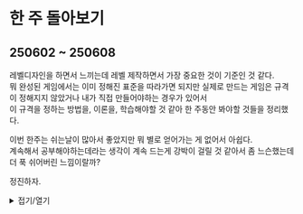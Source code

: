 # 한 주 돌아보기
## 250602 ~ 250608
레벨디자인을 하면서 느끼는데 레벨 제작하면서 가장 중요한 것이 기준인 것 같다.\
뭐 완성된 게임에서는 이미 정해진 표준을 따라가면 되지만 실제로 만드는 게임은 규격이 정해지지 않았거나 내가 직접 만들어야하는 경우가 있어서\
이 규격을 정하는 방법을, 이론을, 학습해야할 것 같아 한 주동안 봐야할 것들을 정리했다.

이번 한주는 쉬는날이 많아서 좋았지만 뭐 별로 얻어가는 게 없어서 아쉽다.\
계속해서 공부해야하는데라는 생각이 계속 드는게 강박이 걸릴 것 같아서 좀 느슨했는데 더 푹 쉬어버린 느낌이랄까?

정진하자.



<details>
<summary>접기/열기</summary>


[유튜브: Give Up Control: Zen and the Art of Leadership](https://youtu.be/hXgG3IQLI_w?si=TNsO0A5MJ97yDgNz)

[유튜브: Immersive Data Visualization: AR in the Workplace](https://youtu.be/XQU7XQimtZ4?si=uizfGsHShJvcRb8z)

[유튜브: Let's Be Realistic: A Deep Dive into How Games Are Selling on Steam](https://youtu.be/WycVOCbeKqQ?si=1O6IifN69GN7NXWg)

[유튜브: Pokemon Go & Designing Interactive Games for the Real World](https://www.youtube.com/watch?v=48DOh-QWgaU)
</details>

